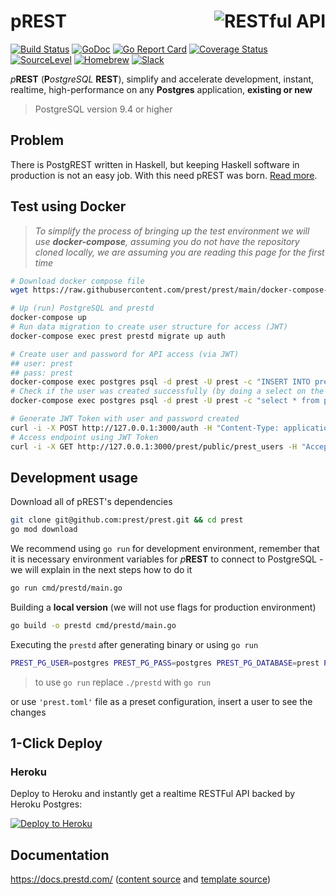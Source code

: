 # <img align="right" src="https://docs.prestd.com/logo.png" alt="RESTful API" title="RESTful API"> pREST
[![Build Status](https://travis-ci.com/prest/prest.svg?branch=main)](https://travis-ci.com/prest/prest)
[![GoDoc](https://godoc.org/github.com/prest/prest?status.png)](https://godoc.org/github.com/prest/prest)
[![Go Report Card](https://goreportcard.com/badge/github.com/prest/prest)](https://goreportcard.com/report/github.com/prest/prest)
[![Coverage Status](https://coveralls.io/repos/github/prest/prest/badge.svg?branch=main)](https://coveralls.io/github/prest/prest?branch=main)
[![SourceLevel](https://app.sourcelevel.io/github/prest/-/prest.svg)](https://app.sourcelevel.io/github/prest/-/prest)
[![Homebrew](https://img.shields.io/badge/dynamic/json.svg?url=https://formulae.brew.sh/api/formula/prestd.json&query=$.versions.stable&label=homebrew)](https://formulae.brew.sh/formula/prestd)
[![Slack](https://img.shields.io/badge/slack-prestd-blueviolet.svg?logo=slack)](http://slack.prestd.com/)

_p_**REST** (**P**_ostgreSQL_ **REST**), simplify and accelerate development, instant, realtime, high-performance on any **Postgres** application, **existing or new**

> PostgreSQL version 9.4 or higher

## Problem

There is PostgREST written in Haskell, but keeping Haskell software in production is not an easy job. With this need pREST was born. [Read more](https://github.com/prest/prest/issues/41).

## Test using Docker

> _To simplify the process of bringing up the test environment we will use **docker-compose**, assuming you do not have the repository cloned locally, we are assuming you are reading this page for the first time_

```sh
# Download docker compose file
wget https://raw.githubusercontent.com/prest/prest/main/docker-compose-prod.yml -O docker-compose.yml

# Up (run) PostgreSQL and prestd
docker-compose up
# Run data migration to create user structure for access (JWT)
docker-compose exec prest prestd migrate up auth

# Create user and password for API access (via JWT)
## user: prest
## pass: prest
docker-compose exec postgres psql -d prest -U prest -c "INSERT INTO prest_users (name, username, password) VALUES ('pREST Full Name', 'prest', MD5('prest'))"
# Check if the user was created successfully (by doing a select on the table)
docker-compose exec postgres psql -d prest -U prest -c "select * from prest_users"

# Generate JWT Token with user and password created
curl -i -X POST http://127.0.0.1:3000/auth -H "Content-Type: application/json" -d '{"username": "prest", "password": "prest"}'
# Access endpoint using JWT Token
curl -i -X GET http://127.0.0.1:3000/prest/public/prest_users -H "Accept: application/json" -H "Authorization: Bearer {TOKEN}"
```

## Development usage

Download all of pREST's dependencies

```sh
git clone git@github.com:prest/prest.git && cd prest
go mod download
```

We recommend using `go run` for development environment, remember that it is necessary environment variables for _p_**REST** to connect to PostgreSQL - we will explain in the next steps how to do it

```sh
go run cmd/prestd/main.go
```

Building a **local version** (we will not use flags for production environment)

```sh
go build -o prestd cmd/prestd/main.go
```

Executing the `prestd` after generating binary or using `go run`

```sh
PREST_PG_USER=postgres PREST_PG_PASS=postgres PREST_PG_DATABASE=prest PREST_PG_PORT=5432 PREST_HTTP_PORT=3010 ./prestd
```

> to use `go run` replace `./prestd` with `go run`

or use `'prest.toml'` file as a preset configuration, insert a user to see the changes

## 1-Click Deploy

### Heroku
Deploy to Heroku and instantly get a realtime RESTFul API backed by Heroku Postgres:

[![Deploy to Heroku](https://www.herokucdn.com/deploy/button.svg)](https://heroku.com/deploy?template=https://github.com/prest/prest-heroku)

## Documentation

https://docs.prestd.com/ ([content source](https://github.com/prest/prest/tree/main/docs) and [template source](https://github.com/prest/doc-template))
